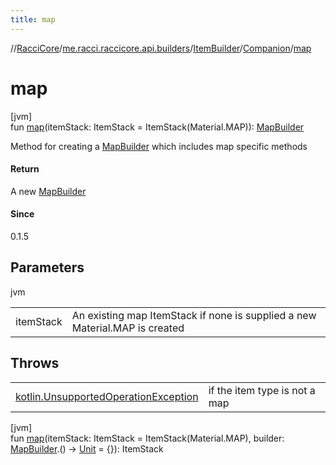 ```yaml
---
title: map
---
```

//[RacciCore](../../../../index.html)/[me.racci.raccicore.api.builders](../../index.html)/[ItemBuilder](../index.html)/[Companion](index.html)/[map](map.html)



# map



[jvm]\
fun [map](map.html)(itemStack: ItemStack = ItemStack(Material.MAP)): [MapBuilder](../../-map-builder/index.html)



Method for creating a [MapBuilder](../../-map-builder/index.html) which includes map specific methods



#### Return



A new [MapBuilder](../../-map-builder/index.html)



#### Since



0.1.5



## Parameters


jvm

| | |
|---|---|
| itemStack | An existing map ItemStack if none is supplied a new Material.MAP is created |



## Throws


| | |
|---|---|
| [kotlin.UnsupportedOperationException](https://kotlinlang.org/api/latest/jvm/stdlib/kotlin/-unsupported-operation-exception/index.html) | if the item type is not a map |




[jvm]\
fun [map](map.html)(itemStack: ItemStack = ItemStack(Material.MAP), builder: [MapBuilder](../../-map-builder/index.html).() -&gt; [Unit](https://kotlinlang.org/api/latest/jvm/stdlib/kotlin/-unit/index.html) = {}): ItemStack




